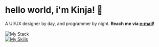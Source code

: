 # hello world, i'm Kinja! :wave: 
A UI/UX designer by day, and programmer by night. **Reach me via [e-mail](mailto:realkinja@protonmail.com)!**
<br/>
<br/>
![My Stack](https://skillicons.dev/icons?i=figma,aftereffects,photoshop,vscode,vim,obsidian)
<br/>
[![My Skills](https://skillicons.dev/icons?i=rust,nextjs,tailwindcss,python,css,html,javascript,mysql,php,markdown)](https://skillicons.dev)
